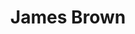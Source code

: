 ---
title: "James Brown"
hashtag: "james-brown"
born-on: 1933-05-03
died-on: 2006-12-25
tags:
  - American
  - Singer
  - Dancer
  - Musician
  - Human Being
  - dead at the moment
---